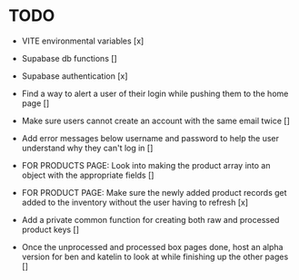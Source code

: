 # TODO
- VITE environmental variables [x]

- Supabase db functions []

- Supabase authentication [x]

- Find a way to alert a user of their login while pushing them to the home page []

- Make sure users cannot create an account with the same email twice []

- Add error messages below username and password to help the user understand why they can't log in []

- FOR PRODUCTS PAGE: Look into making the product array into an object with the appropriate fields []

- FOR PRODUCT PAGE: Make sure the newly added product records get added to the inventory without the user having to refresh [x]

- Add a private common function for creating both raw and processed product keys []

- Once the unprocessed and processed box pages done, host an alpha version for ben and katelin to look at while finishing up the other pages []